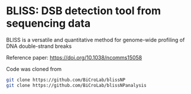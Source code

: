 BLISS: DSB detection tool from sequencing data
================

BLISS is a versatile and quantitative method for genome-wide profiling of DNA double-strand breaks

Reference paper: https://doi.org/10.1038/ncomms15058


Code was cloned from
``` bash
git clone https://github.com/BiCroLab/blissNP
git clone https://github.com/BiCroLab/blissNPanalysis
```